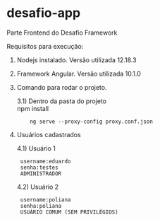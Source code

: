# desafio-app
Parte Frontend do Desafio Framework

Requisitos para execução:

1) Nodejs instalado. Versão utilizada 12.18.3

2) Framework Angular. Versão utilizada 10.1.0

3) Comando para rodar o projeto.
    
    3.1) Dentro da pasta do projeto              
           npm install
           
           ng serve --proxy-config proxy.conf.json
           
4) Usuários cadastrados

    4.1) Usuário 1
  
        username:eduardo
        senha:testes
        ADMINISTRADOR
  
    4.2) Usuário 2
 
        username:poliana
        senha:poliana
        USUÁRIO COMUM (SEM PRIVILÉGIOS)
